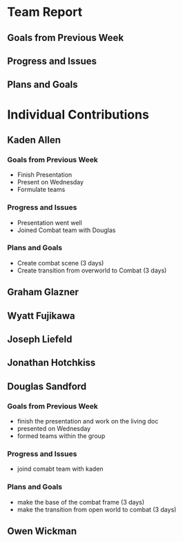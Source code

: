 # Team Report

## Goals from Previous Week

## Progress and Issues

## Plans and Goals

# Individual Contributions

## Kaden Allen

### Goals from Previous Week
* Finish Presentation 
* Present on Wednesday
* Formulate teams 

### Progress and Issues
* Presentation went well
* Joined Combat team with Douglas

### Plans and Goals
* Create combat scene (3 days)
* Create transition from overworld to Combat (3 days)


## Graham Glazner

## Wyatt Fujikawa

## Joseph Liefeld

## Jonathan Hotchkiss

## Douglas Sandford
### Goals from Previous Week
* finish the presentation and work on the living doc
* presented on Wednesday
* formed teams within the group

### Progress and Issues
* joind comabt team with kaden

### Plans and Goals
* make the base of the combat frame (3 days)
* make the transition from open world to combat (3 days)


## Owen Wickman
